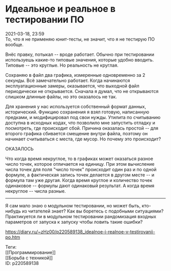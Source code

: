 Идеальное и реальное в тестировании ПО
=======================================

   
 2021-03-18, 23:59   
  То, что я не применяю юнит-тесты, не значит, что я не тестирую ПО вообще.   
   
 Внёс правку, потыкал -- вроде работает. Обычно при тестировании используешь какие-то типовые значения, которые удобно вводить. Типовые -- это круглые. Но реальность не круглая.   
   
 Сохраняю в файл два графика, измеренные одновременно за 2 секунды. Всё замечательно работает. Когда начинаются эксплуатационные замеры, оказывается, что выходной файл периодически не открывается. Сначала я думал, что не открываются слишком длинные файлы, но это оказалось не так.   
   
 Для хранения у нас используется собственный формат данных, исторический. Функцию сохранения я взял готовую, написанную предками, и модифицировал под свои нужды. Утилита по считыванию доступна в исходных кодах, что позволило мне запустить отладку и посмотреть, где происходит сбой. Причина оказалась простой -- для второго графика сбивается смещение внутри файла, поэтому он начинает считываться с места, где мусор. Но почему это происходит?   
   
 ОКАЗАЛОСЬ   
   
 Что когда время некруглое, то в графиках может оказаться разное число точек, которое отличается на единицу. При этом вычисление числа точек для поля "число точек" происходит один раз и по одной формуле, а фактическая запись точек делается в другом месте -- и формула там уже другая. Когда время круглое и количество точек одинаковое -- формулы дают одинаковый результат. А когда время некруглое -- числа разные.   
   
 ***   
   
 Я сам мало знаю о модульном тестировании, но может быть, кто-нибудь из читателей знает? Как вы боретесь с подобными ситуациями? Практикуется ли в модульном тестировании рандомизация входных параметров от запуска к запуску чтобы ловить такие ошибки?   
    
 <https://diary.ru/~zHz00/p220589138_idealnoe-i-realnoe-v-testirovanii-po.htm>   
   
 Теги:   
 [[Программирование]]   
 [[Борьба с техникой]]   
 ID: p220589138